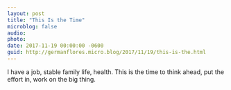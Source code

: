 ```yaml
---
layout: post
title: "This Is the Time"
microblog: false
audio: 
photo: 
date: 2017-11-19 00:00:00 -0600
guid: http://germanflores.micro.blog/2017/11/19/this-is-the.html
---
```

I have a job, stable family life, health. This is the time to think ahead, put the effort in, work on the big thing.

